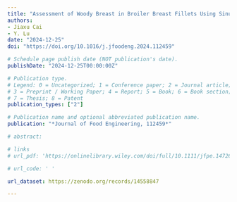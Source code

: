 ```yaml
---
title: "Assessment of Woody Breast in Broiler Breast Fillets Using Sinusoidal Illumination Reflectance Imaging Coupled with Surface Profilometry"
authors: 
- Jiaxu Cai
- Y. Lu
date: "2024-12-25"
doi: "https://doi.org/10.1016/j.jfoodeng.2024.112459"

# Schedule page publish date (NOT publication's date).
publishDate: "2024-12-25T00:00:00Z"

# Publication type.
# Legend: 0 = Uncategorized; 1 = Conference paper; 2 = Journal article;
# 3 = Preprint / Working Paper; 4 = Report; 5 = Book; 6 = Book section;
# 7 = Thesis; 8 = Patent
publication_types: ["2"]

# Publication name and optional abbreviated publication name.
publication: "*Journal of Food Engineering, 112459*"

# abstract: 

# links
# url_pdf: 'https://onlinelibrary.wiley.com/doi/full/10.1111/jfpe.14726'

# url_code: ' '

url_dataset: https://zenodo.org/records/14558847

---
```

